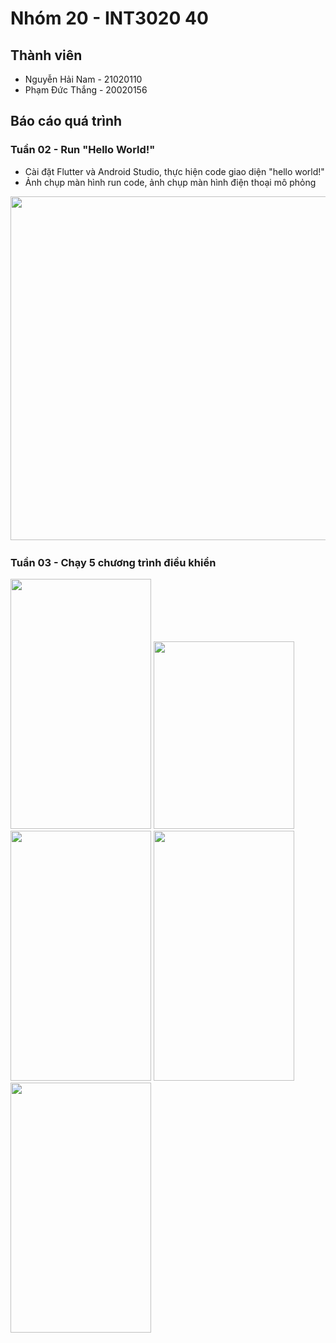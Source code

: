 # Nhóm 20 - INT3020 40
## Thành viên
- Nguyễn Hải Nam - 21020110
- Phạm Đức Thắng - 20020156

## Báo cáo quá trình

### Tuần 02 - Run "Hello World!"
+ Cài đặt Flutter và Android Studio, thực hiện code giao diện "hello world!"
+ Ảnh chụp màn hình run code, ảnh chụp màn hình điện thoại mô phỏng

<img src="Ảnh chụp Màn hình 2022-09-16 lúc 13.55.03.png" width="800" height="550"/>

### Tuần 03 - Chạy 5 chương trình điều khiển
<img src="1.GIF" width="225" height="400"/>
<img src="2.GIF" width="225" height="300"/>
<img src="3.GIF" width="225" height="400"/>
<img src="4.GIF" width="225" height="400"/>
<img src="5.GIF" width="225" height="400"/>
